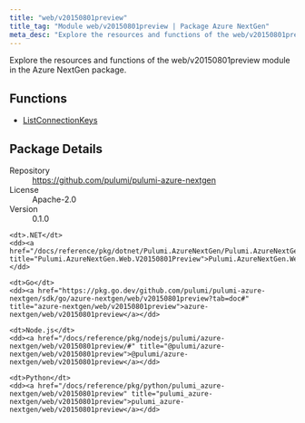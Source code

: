 ```yaml
---
title: "web/v20150801preview"
title_tag: "Module web/v20150801preview | Package Azure NextGen"
meta_desc: "Explore the resources and functions of the web/v20150801preview module in the Azure NextGen package."
---
```


<!-- WARNING: this file was generated by Pulumi Docs Generator. -->
<!-- Do not edit by hand unless you're certain you know what you are doing! -->

Explore the resources and functions of the web/v20150801preview module in the Azure NextGen package.

<h2 id="functions">Functions</h2>
<ul class="api">
    <li><a href="listconnectionkeys" title="ListConnectionKeys"><span class="symbol function"></span>ListConnectionKeys</a></li>
</ul>

<h2 id="package-details">Package Details</h2>
<dl class="package-details">
	<dt>Repository</dt>
	<dd><a href="https://github.com/pulumi/pulumi-azure-nextgen">https://github.com/pulumi/pulumi-azure-nextgen</a></dd>
	<dt>License</dt>
	<dd>Apache-2.0</dd>
	<dt>Version</dt>
	<dd>0.1.0</dd>
</dl>



<dl class="tabular">

    <dt>.NET</dt>
    <dd><a href="/docs/reference/pkg/dotnet/Pulumi.AzureNextGen/Pulumi.AzureNextGen.Web.V20150801Preview.html" title="Pulumi.AzureNextGen.Web.V20150801Preview">Pulumi.AzureNextGen.Web.V20150801Preview</a></dd>

    <dt>Go</dt>
    <dd><a href="https://pkg.go.dev/github.com/pulumi/pulumi-azure-nextgen/sdk/go/azure-nextgen/web/v20150801preview?tab=doc#" title="azure-nextgen/web/v20150801preview">azure-nextgen/web/v20150801preview</a></dd>

    <dt>Node.js</dt>
    <dd><a href="/docs/reference/pkg/nodejs/pulumi/azure-nextgen/web/v20150801preview/#" title="@pulumi/azure-nextgen/web/v20150801preview">@pulumi/azure-nextgen/web/v20150801preview</a></dd>

    <dt>Python</dt>
    <dd><a href="/docs/reference/pkg/python/pulumi_azure-nextgen/web/v20150801preview" title="pulumi_azure-nextgen/web/v20150801preview">pulumi_azure-nextgen/web/v20150801preview</a></dd>

</dl>

